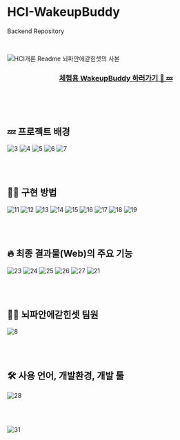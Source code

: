 # HCI-WakeupBuddy 
Backend Repository

<br/>

![HCI개론  Readme 뇌파안에갇힌셋의 사본](https://github.com/user-attachments/assets/f3491ca6-04b6-401d-86c9-2da50a02e854)

<div align=center> 
  <h3>
    <a href="[https://join-earth.vercel.app/](https://wakeupbuddy.vercel.app/)"> 
      체험용 WakeupBuddy 하러가기 🧠 💤
    </a>
  </h3> 
</div>

<br>

<br>
<br>


## 💤 프로젝트 배경
![3](https://github.com/user-attachments/assets/4555bac4-87a2-473e-a594-e5458b3e7f8e)
![4](https://github.com/user-attachments/assets/91a5906b-1bf9-436c-884c-ed633984f878)
![5](https://github.com/user-attachments/assets/966bbaa5-7dc0-42e0-9d99-b9bc8d883091)
![6](https://github.com/user-attachments/assets/eac2b088-8f6b-4a83-975d-35844f43f0a5)
![7](https://github.com/user-attachments/assets/fbeed7f5-a647-4bac-bf97-1e5ca54af749)

<br>
<br>


## 💪🏻 구현 방법
![11](https://github.com/user-attachments/assets/de28a827-b5e7-4ef8-9aff-180326e91422)
![12](https://github.com/user-attachments/assets/79ff569e-363b-45a6-9a0b-f6ee3baa248a)
![13](https://github.com/user-attachments/assets/4b9d5222-f21d-45d8-98ae-1b566a7cfea8)
![14](https://github.com/user-attachments/assets/68f1868d-caa6-4ce9-ae25-680f8fc70586)
![15](https://github.com/user-attachments/assets/68ffca28-b6ae-48e5-ba27-9fb7c3f62a5d)
![16](https://github.com/user-attachments/assets/6f0a5140-ed70-4401-a80f-be25b1afe3f9)
![17](https://github.com/user-attachments/assets/18a43b79-dfa7-4554-ac39-8b4b74fa3ce1)
![18](https://github.com/user-attachments/assets/d5de59f4-635d-4be2-abc8-640be26b19e5)
![19](https://github.com/user-attachments/assets/6c3fc3cd-bd23-41e4-97fa-19409ed44435)

<br>
<br>

## 🔥 최종 결과물(Web)의 주요 기능
![23](https://github.com/user-attachments/assets/f539f2c1-bdfa-4fa2-91a0-60bd4962d6c7)
![24](https://github.com/user-attachments/assets/0edad549-8bba-4907-89bc-5e13633b047c)
![25](https://github.com/user-attachments/assets/f16d1f1b-f46c-4a3f-b588-21d19f2ef5df)
![26](https://github.com/user-attachments/assets/b2735d33-da59-4c9e-8bac-a2adf44d8573)
![27](https://github.com/user-attachments/assets/bf349840-3e5a-4134-a050-cf0ce376f2f8)
![21](https://github.com/user-attachments/assets/72498722-2330-4c54-878a-4287ed1c8346)

<br>
<br>

## 👍🏻 뇌파안에갇힌셋 팀원
![8](https://github.com/user-attachments/assets/84642e13-4d7c-420f-827a-b532c10fe3e5)


<br>
<br>

## 🛠️ 사용 언어, 개발환경, 개발 툴
![28](https://github.com/user-attachments/assets/d8d27656-d7ed-4509-b84a-dd77c25f968d)

<br>
<br>

![31](https://github.com/user-attachments/assets/5e2d76e0-d98c-4ac3-9281-d2da1d8e26dc)





